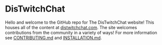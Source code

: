 # DisTwitchChat
Hello and welcome to the GitHub repo for The DisTwitchChat website! This houses all of the content at [distwitchchat.com](https://www.distwitchchat.com). The site welcomes contributions from the community in a variety of ways! For more information see [CONTRIBUTING.md](CONTRIBUTING.md) and [INSTALLATION.md](INSTALLATION.md).
